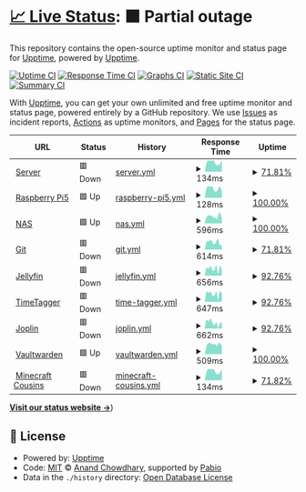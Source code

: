 # [📈 Live Status](https://appellet.github.io): <!--live status--> **🟧 Partial outage**

This repository contains the open-source uptime monitor and status page for [Upptime](https://upptime.js.org), powered by [Upptime](https://github.com/upptime/upptime).

[![Uptime CI](https://github.com/appellet/upptime/workflows/Uptime%20CI/badge.svg)](https://github.com/appellet/upptime/actions?query=workflow%3A%22Uptime+CI%22)
[![Response Time CI](https://github.com/appellet/upptime/workflows/Response%20Time%20CI/badge.svg)](https://github.com/appellet/upptime/actions?query=workflow%3A%22Response+Time+CI%22)
[![Graphs CI](https://github.com/appellet/upptime/workflows/Graphs%20CI/badge.svg)](https://github.com/appellet/upptime/actions?query=workflow%3A%22Graphs+CI%22)
[![Static Site CI](https://github.com/appellet/upptime/workflows/Static%20Site%20CI/badge.svg)](https://github.com/appellet/upptime/actions?query=workflow%3A%22Static+Site+CI%22)
[![Summary CI](https://github.com/appellet/upptime/workflows/Summary%20CI/badge.svg)](https://github.com/appellet/upptime/actions?query=workflow%3A%22Summary+CI%22)

With [Upptime](https://upptime.js.org), you can get your own unlimited and free uptime monitor and status page, powered entirely by a GitHub repository. We use [Issues](https://github.com/upptime/upptime/issues) as incident reports, [Actions](https://github.com/appellet/upptime/actions) as uptime monitors, and [Pages](https://status.tibiscuit.ch) for the status page.

<!--start: status pages-->
<!-- This summary is generated by Upptime (https://github.com/upptime/upptime) -->
<!-- Do not edit this manually, your changes will be overwritten -->
<!-- prettier-ignore -->
| URL | Status | History | Response Time | Uptime |
| --- | ------ | ------- | ------------- | ------ |
| <img alt="" src="https://icons.duckduckgo.com/ip3/null.ico" height="13"> [Server](45.155.170.218) | 🟥 Down | [server.yml](https://github.com/appellet/upptime/commits/HEAD/history/server.yml) | <details><summary><img alt="Response time graph" src="./graphs/server/response-time-week.png" height="20"> 134ms</summary><br><a href="https://status.tibiscuit.ch/history/server"><img alt="Response time 125" src="https://img.shields.io/endpoint?url=https%3A%2F%2Fraw.githubusercontent.com%2Fappellet%2Fupptime%2FHEAD%2Fapi%2Fserver%2Fresponse-time.json"></a><br><a href="https://status.tibiscuit.ch/history/server"><img alt="24-hour response time 0" src="https://img.shields.io/endpoint?url=https%3A%2F%2Fraw.githubusercontent.com%2Fappellet%2Fupptime%2FHEAD%2Fapi%2Fserver%2Fresponse-time-day.json"></a><br><a href="https://status.tibiscuit.ch/history/server"><img alt="7-day response time 134" src="https://img.shields.io/endpoint?url=https%3A%2F%2Fraw.githubusercontent.com%2Fappellet%2Fupptime%2FHEAD%2Fapi%2Fserver%2Fresponse-time-week.json"></a><br><a href="https://status.tibiscuit.ch/history/server"><img alt="30-day response time 123" src="https://img.shields.io/endpoint?url=https%3A%2F%2Fraw.githubusercontent.com%2Fappellet%2Fupptime%2FHEAD%2Fapi%2Fserver%2Fresponse-time-month.json"></a><br><a href="https://status.tibiscuit.ch/history/server"><img alt="1-year response time 125" src="https://img.shields.io/endpoint?url=https%3A%2F%2Fraw.githubusercontent.com%2Fappellet%2Fupptime%2FHEAD%2Fapi%2Fserver%2Fresponse-time-year.json"></a></details> | <details><summary><a href="https://status.tibiscuit.ch/history/server">71.81%</a></summary><a href="https://status.tibiscuit.ch/history/server"><img alt="All-time uptime 80.35%" src="https://img.shields.io/endpoint?url=https%3A%2F%2Fraw.githubusercontent.com%2Fappellet%2Fupptime%2FHEAD%2Fapi%2Fserver%2Fuptime.json"></a><br><a href="https://status.tibiscuit.ch/history/server"><img alt="24-hour uptime 0.00%" src="https://img.shields.io/endpoint?url=https%3A%2F%2Fraw.githubusercontent.com%2Fappellet%2Fupptime%2FHEAD%2Fapi%2Fserver%2Fuptime-day.json"></a><br><a href="https://status.tibiscuit.ch/history/server"><img alt="7-day uptime 71.81%" src="https://img.shields.io/endpoint?url=https%3A%2F%2Fraw.githubusercontent.com%2Fappellet%2Fupptime%2FHEAD%2Fapi%2Fserver%2Fuptime-week.json"></a><br><a href="https://status.tibiscuit.ch/history/server"><img alt="30-day uptime 93.51%" src="https://img.shields.io/endpoint?url=https%3A%2F%2Fraw.githubusercontent.com%2Fappellet%2Fupptime%2FHEAD%2Fapi%2Fserver%2Fuptime-month.json"></a><br><a href="https://status.tibiscuit.ch/history/server"><img alt="1-year uptime 80.35%" src="https://img.shields.io/endpoint?url=https%3A%2F%2Fraw.githubusercontent.com%2Fappellet%2Fupptime%2FHEAD%2Fapi%2Fserver%2Fuptime-year.json"></a></details>
| <img alt="" src="https://icons.duckduckgo.com/ip3/null.ico" height="13"> [Raspberry Pi5](45.155.170.218) | 🟩 Up | [raspberry-pi5.yml](https://github.com/appellet/upptime/commits/HEAD/history/raspberry-pi5.yml) | <details><summary><img alt="Response time graph" src="./graphs/raspberry-pi5/response-time-week.png" height="20"> 128ms</summary><br><a href="https://status.tibiscuit.ch/history/raspberry-pi5"><img alt="Response time 118" src="https://img.shields.io/endpoint?url=https%3A%2F%2Fraw.githubusercontent.com%2Fappellet%2Fupptime%2FHEAD%2Fapi%2Fraspberry-pi5%2Fresponse-time.json"></a><br><a href="https://status.tibiscuit.ch/history/raspberry-pi5"><img alt="24-hour response time 91" src="https://img.shields.io/endpoint?url=https%3A%2F%2Fraw.githubusercontent.com%2Fappellet%2Fupptime%2FHEAD%2Fapi%2Fraspberry-pi5%2Fresponse-time-day.json"></a><br><a href="https://status.tibiscuit.ch/history/raspberry-pi5"><img alt="7-day response time 128" src="https://img.shields.io/endpoint?url=https%3A%2F%2Fraw.githubusercontent.com%2Fappellet%2Fupptime%2FHEAD%2Fapi%2Fraspberry-pi5%2Fresponse-time-week.json"></a><br><a href="https://status.tibiscuit.ch/history/raspberry-pi5"><img alt="30-day response time 122" src="https://img.shields.io/endpoint?url=https%3A%2F%2Fraw.githubusercontent.com%2Fappellet%2Fupptime%2FHEAD%2Fapi%2Fraspberry-pi5%2Fresponse-time-month.json"></a><br><a href="https://status.tibiscuit.ch/history/raspberry-pi5"><img alt="1-year response time 118" src="https://img.shields.io/endpoint?url=https%3A%2F%2Fraw.githubusercontent.com%2Fappellet%2Fupptime%2FHEAD%2Fapi%2Fraspberry-pi5%2Fresponse-time-year.json"></a></details> | <details><summary><a href="https://status.tibiscuit.ch/history/raspberry-pi5">100.00%</a></summary><a href="https://status.tibiscuit.ch/history/raspberry-pi5"><img alt="All-time uptime 96.04%" src="https://img.shields.io/endpoint?url=https%3A%2F%2Fraw.githubusercontent.com%2Fappellet%2Fupptime%2FHEAD%2Fapi%2Fraspberry-pi5%2Fuptime.json"></a><br><a href="https://status.tibiscuit.ch/history/raspberry-pi5"><img alt="24-hour uptime 100.00%" src="https://img.shields.io/endpoint?url=https%3A%2F%2Fraw.githubusercontent.com%2Fappellet%2Fupptime%2FHEAD%2Fapi%2Fraspberry-pi5%2Fuptime-day.json"></a><br><a href="https://status.tibiscuit.ch/history/raspberry-pi5"><img alt="7-day uptime 100.00%" src="https://img.shields.io/endpoint?url=https%3A%2F%2Fraw.githubusercontent.com%2Fappellet%2Fupptime%2FHEAD%2Fapi%2Fraspberry-pi5%2Fuptime-week.json"></a><br><a href="https://status.tibiscuit.ch/history/raspberry-pi5"><img alt="30-day uptime 100.00%" src="https://img.shields.io/endpoint?url=https%3A%2F%2Fraw.githubusercontent.com%2Fappellet%2Fupptime%2FHEAD%2Fapi%2Fraspberry-pi5%2Fuptime-month.json"></a><br><a href="https://status.tibiscuit.ch/history/raspberry-pi5"><img alt="1-year uptime 96.04%" src="https://img.shields.io/endpoint?url=https%3A%2F%2Fraw.githubusercontent.com%2Fappellet%2Fupptime%2FHEAD%2Fapi%2Fraspberry-pi5%2Fuptime-year.json"></a></details>
| <img alt="" src="https://icons.duckduckgo.com/ip3/nas.tibiscuit.ch.ico" height="13"> [NAS](https://nas.tibiscuit.ch) | 🟩 Up | [nas.yml](https://github.com/appellet/upptime/commits/HEAD/history/nas.yml) | <details><summary><img alt="Response time graph" src="./graphs/nas/response-time-week.png" height="20"> 596ms</summary><br><a href="https://status.tibiscuit.ch/history/nas"><img alt="Response time 532" src="https://img.shields.io/endpoint?url=https%3A%2F%2Fraw.githubusercontent.com%2Fappellet%2Fupptime%2FHEAD%2Fapi%2Fnas%2Fresponse-time.json"></a><br><a href="https://status.tibiscuit.ch/history/nas"><img alt="24-hour response time 398" src="https://img.shields.io/endpoint?url=https%3A%2F%2Fraw.githubusercontent.com%2Fappellet%2Fupptime%2FHEAD%2Fapi%2Fnas%2Fresponse-time-day.json"></a><br><a href="https://status.tibiscuit.ch/history/nas"><img alt="7-day response time 596" src="https://img.shields.io/endpoint?url=https%3A%2F%2Fraw.githubusercontent.com%2Fappellet%2Fupptime%2FHEAD%2Fapi%2Fnas%2Fresponse-time-week.json"></a><br><a href="https://status.tibiscuit.ch/history/nas"><img alt="30-day response time 600" src="https://img.shields.io/endpoint?url=https%3A%2F%2Fraw.githubusercontent.com%2Fappellet%2Fupptime%2FHEAD%2Fapi%2Fnas%2Fresponse-time-month.json"></a><br><a href="https://status.tibiscuit.ch/history/nas"><img alt="1-year response time 532" src="https://img.shields.io/endpoint?url=https%3A%2F%2Fraw.githubusercontent.com%2Fappellet%2Fupptime%2FHEAD%2Fapi%2Fnas%2Fresponse-time-year.json"></a></details> | <details><summary><a href="https://status.tibiscuit.ch/history/nas">100.00%</a></summary><a href="https://status.tibiscuit.ch/history/nas"><img alt="All-time uptime 93.94%" src="https://img.shields.io/endpoint?url=https%3A%2F%2Fraw.githubusercontent.com%2Fappellet%2Fupptime%2FHEAD%2Fapi%2Fnas%2Fuptime.json"></a><br><a href="https://status.tibiscuit.ch/history/nas"><img alt="24-hour uptime 100.00%" src="https://img.shields.io/endpoint?url=https%3A%2F%2Fraw.githubusercontent.com%2Fappellet%2Fupptime%2FHEAD%2Fapi%2Fnas%2Fuptime-day.json"></a><br><a href="https://status.tibiscuit.ch/history/nas"><img alt="7-day uptime 100.00%" src="https://img.shields.io/endpoint?url=https%3A%2F%2Fraw.githubusercontent.com%2Fappellet%2Fupptime%2FHEAD%2Fapi%2Fnas%2Fuptime-week.json"></a><br><a href="https://status.tibiscuit.ch/history/nas"><img alt="30-day uptime 100.00%" src="https://img.shields.io/endpoint?url=https%3A%2F%2Fraw.githubusercontent.com%2Fappellet%2Fupptime%2FHEAD%2Fapi%2Fnas%2Fuptime-month.json"></a><br><a href="https://status.tibiscuit.ch/history/nas"><img alt="1-year uptime 93.94%" src="https://img.shields.io/endpoint?url=https%3A%2F%2Fraw.githubusercontent.com%2Fappellet%2Fupptime%2FHEAD%2Fapi%2Fnas%2Fuptime-year.json"></a></details>
| <img alt="" src="https://icons.duckduckgo.com/ip3/git.tibiscuit.ch.ico" height="13"> [Git](https://git.tibiscuit.ch/) | 🟥 Down | [git.yml](https://github.com/appellet/upptime/commits/HEAD/history/git.yml) | <details><summary><img alt="Response time graph" src="./graphs/git/response-time-week.png" height="20"> 614ms</summary><br><a href="https://status.tibiscuit.ch/history/git"><img alt="Response time 710" src="https://img.shields.io/endpoint?url=https%3A%2F%2Fraw.githubusercontent.com%2Fappellet%2Fupptime%2FHEAD%2Fapi%2Fgit%2Fresponse-time.json"></a><br><a href="https://status.tibiscuit.ch/history/git"><img alt="24-hour response time 339" src="https://img.shields.io/endpoint?url=https%3A%2F%2Fraw.githubusercontent.com%2Fappellet%2Fupptime%2FHEAD%2Fapi%2Fgit%2Fresponse-time-day.json"></a><br><a href="https://status.tibiscuit.ch/history/git"><img alt="7-day response time 614" src="https://img.shields.io/endpoint?url=https%3A%2F%2Fraw.githubusercontent.com%2Fappellet%2Fupptime%2FHEAD%2Fapi%2Fgit%2Fresponse-time-week.json"></a><br><a href="https://status.tibiscuit.ch/history/git"><img alt="30-day response time 644" src="https://img.shields.io/endpoint?url=https%3A%2F%2Fraw.githubusercontent.com%2Fappellet%2Fupptime%2FHEAD%2Fapi%2Fgit%2Fresponse-time-month.json"></a><br><a href="https://status.tibiscuit.ch/history/git"><img alt="1-year response time 695" src="https://img.shields.io/endpoint?url=https%3A%2F%2Fraw.githubusercontent.com%2Fappellet%2Fupptime%2FHEAD%2Fapi%2Fgit%2Fresponse-time-year.json"></a></details> | <details><summary><a href="https://status.tibiscuit.ch/history/git">71.81%</a></summary><a href="https://status.tibiscuit.ch/history/git"><img alt="All-time uptime 84.03%" src="https://img.shields.io/endpoint?url=https%3A%2F%2Fraw.githubusercontent.com%2Fappellet%2Fupptime%2FHEAD%2Fapi%2Fgit%2Fuptime.json"></a><br><a href="https://status.tibiscuit.ch/history/git"><img alt="24-hour uptime 0.00%" src="https://img.shields.io/endpoint?url=https%3A%2F%2Fraw.githubusercontent.com%2Fappellet%2Fupptime%2FHEAD%2Fapi%2Fgit%2Fuptime-day.json"></a><br><a href="https://status.tibiscuit.ch/history/git"><img alt="7-day uptime 71.81%" src="https://img.shields.io/endpoint?url=https%3A%2F%2Fraw.githubusercontent.com%2Fappellet%2Fupptime%2FHEAD%2Fapi%2Fgit%2Fuptime-week.json"></a><br><a href="https://status.tibiscuit.ch/history/git"><img alt="30-day uptime 93.51%" src="https://img.shields.io/endpoint?url=https%3A%2F%2Fraw.githubusercontent.com%2Fappellet%2Fupptime%2FHEAD%2Fapi%2Fgit%2Fuptime-month.json"></a><br><a href="https://status.tibiscuit.ch/history/git"><img alt="1-year uptime 83.07%" src="https://img.shields.io/endpoint?url=https%3A%2F%2Fraw.githubusercontent.com%2Fappellet%2Fupptime%2FHEAD%2Fapi%2Fgit%2Fuptime-year.json"></a></details>
| <img alt="" src="https://icons.duckduckgo.com/ip3/jellyfin.tibiscuit.ch.ico" height="13"> [Jellyfin](https://jellyfin.tibiscuit.ch/) | 🟥 Down | [jellyfin.yml](https://github.com/appellet/upptime/commits/HEAD/history/jellyfin.yml) | <details><summary><img alt="Response time graph" src="./graphs/jellyfin/response-time-week.png" height="20"> 656ms</summary><br><a href="https://status.tibiscuit.ch/history/jellyfin"><img alt="Response time 633" src="https://img.shields.io/endpoint?url=https%3A%2F%2Fraw.githubusercontent.com%2Fappellet%2Fupptime%2FHEAD%2Fapi%2Fjellyfin%2Fresponse-time.json"></a><br><a href="https://status.tibiscuit.ch/history/jellyfin"><img alt="24-hour response time 331" src="https://img.shields.io/endpoint?url=https%3A%2F%2Fraw.githubusercontent.com%2Fappellet%2Fupptime%2FHEAD%2Fapi%2Fjellyfin%2Fresponse-time-day.json"></a><br><a href="https://status.tibiscuit.ch/history/jellyfin"><img alt="7-day response time 656" src="https://img.shields.io/endpoint?url=https%3A%2F%2Fraw.githubusercontent.com%2Fappellet%2Fupptime%2FHEAD%2Fapi%2Fjellyfin%2Fresponse-time-week.json"></a><br><a href="https://status.tibiscuit.ch/history/jellyfin"><img alt="30-day response time 633" src="https://img.shields.io/endpoint?url=https%3A%2F%2Fraw.githubusercontent.com%2Fappellet%2Fupptime%2FHEAD%2Fapi%2Fjellyfin%2Fresponse-time-month.json"></a><br><a href="https://status.tibiscuit.ch/history/jellyfin"><img alt="1-year response time 633" src="https://img.shields.io/endpoint?url=https%3A%2F%2Fraw.githubusercontent.com%2Fappellet%2Fupptime%2FHEAD%2Fapi%2Fjellyfin%2Fresponse-time-year.json"></a></details> | <details><summary><a href="https://status.tibiscuit.ch/history/jellyfin">92.76%</a></summary><a href="https://status.tibiscuit.ch/history/jellyfin"><img alt="All-time uptime 94.06%" src="https://img.shields.io/endpoint?url=https%3A%2F%2Fraw.githubusercontent.com%2Fappellet%2Fupptime%2FHEAD%2Fapi%2Fjellyfin%2Fuptime.json"></a><br><a href="https://status.tibiscuit.ch/history/jellyfin"><img alt="24-hour uptime 99.90%" src="https://img.shields.io/endpoint?url=https%3A%2F%2Fraw.githubusercontent.com%2Fappellet%2Fupptime%2FHEAD%2Fapi%2Fjellyfin%2Fuptime-day.json"></a><br><a href="https://status.tibiscuit.ch/history/jellyfin"><img alt="7-day uptime 92.76%" src="https://img.shields.io/endpoint?url=https%3A%2F%2Fraw.githubusercontent.com%2Fappellet%2Fupptime%2FHEAD%2Fapi%2Fjellyfin%2Fuptime-week.json"></a><br><a href="https://status.tibiscuit.ch/history/jellyfin"><img alt="30-day uptime 94.06%" src="https://img.shields.io/endpoint?url=https%3A%2F%2Fraw.githubusercontent.com%2Fappellet%2Fupptime%2FHEAD%2Fapi%2Fjellyfin%2Fuptime-month.json"></a><br><a href="https://status.tibiscuit.ch/history/jellyfin"><img alt="1-year uptime 94.06%" src="https://img.shields.io/endpoint?url=https%3A%2F%2Fraw.githubusercontent.com%2Fappellet%2Fupptime%2FHEAD%2Fapi%2Fjellyfin%2Fuptime-year.json"></a></details>
| <img alt="" src="https://icons.duckduckgo.com/ip3/tagger.tibiscuit.ch.ico" height="13"> [TimeTagger](https://tagger.tibiscuit.ch/) | 🟥 Down | [time-tagger.yml](https://github.com/appellet/upptime/commits/HEAD/history/time-tagger.yml) | <details><summary><img alt="Response time graph" src="./graphs/time-tagger/response-time-week.png" height="20"> 647ms</summary><br><a href="https://status.tibiscuit.ch/history/time-tagger"><img alt="Response time 651" src="https://img.shields.io/endpoint?url=https%3A%2F%2Fraw.githubusercontent.com%2Fappellet%2Fupptime%2FHEAD%2Fapi%2Ftime-tagger%2Fresponse-time.json"></a><br><a href="https://status.tibiscuit.ch/history/time-tagger"><img alt="24-hour response time 437" src="https://img.shields.io/endpoint?url=https%3A%2F%2Fraw.githubusercontent.com%2Fappellet%2Fupptime%2FHEAD%2Fapi%2Ftime-tagger%2Fresponse-time-day.json"></a><br><a href="https://status.tibiscuit.ch/history/time-tagger"><img alt="7-day response time 647" src="https://img.shields.io/endpoint?url=https%3A%2F%2Fraw.githubusercontent.com%2Fappellet%2Fupptime%2FHEAD%2Fapi%2Ftime-tagger%2Fresponse-time-week.json"></a><br><a href="https://status.tibiscuit.ch/history/time-tagger"><img alt="30-day response time 686" src="https://img.shields.io/endpoint?url=https%3A%2F%2Fraw.githubusercontent.com%2Fappellet%2Fupptime%2FHEAD%2Fapi%2Ftime-tagger%2Fresponse-time-month.json"></a><br><a href="https://status.tibiscuit.ch/history/time-tagger"><img alt="1-year response time 651" src="https://img.shields.io/endpoint?url=https%3A%2F%2Fraw.githubusercontent.com%2Fappellet%2Fupptime%2FHEAD%2Fapi%2Ftime-tagger%2Fresponse-time-year.json"></a></details> | <details><summary><a href="https://status.tibiscuit.ch/history/time-tagger">92.76%</a></summary><a href="https://status.tibiscuit.ch/history/time-tagger"><img alt="All-time uptime 87.20%" src="https://img.shields.io/endpoint?url=https%3A%2F%2Fraw.githubusercontent.com%2Fappellet%2Fupptime%2FHEAD%2Fapi%2Ftime-tagger%2Fuptime.json"></a><br><a href="https://status.tibiscuit.ch/history/time-tagger"><img alt="24-hour uptime 99.90%" src="https://img.shields.io/endpoint?url=https%3A%2F%2Fraw.githubusercontent.com%2Fappellet%2Fupptime%2FHEAD%2Fapi%2Ftime-tagger%2Fuptime-day.json"></a><br><a href="https://status.tibiscuit.ch/history/time-tagger"><img alt="7-day uptime 92.76%" src="https://img.shields.io/endpoint?url=https%3A%2F%2Fraw.githubusercontent.com%2Fappellet%2Fupptime%2FHEAD%2Fapi%2Ftime-tagger%2Fuptime-week.json"></a><br><a href="https://status.tibiscuit.ch/history/time-tagger"><img alt="30-day uptime 98.33%" src="https://img.shields.io/endpoint?url=https%3A%2F%2Fraw.githubusercontent.com%2Fappellet%2Fupptime%2FHEAD%2Fapi%2Ftime-tagger%2Fuptime-month.json"></a><br><a href="https://status.tibiscuit.ch/history/time-tagger"><img alt="1-year uptime 87.20%" src="https://img.shields.io/endpoint?url=https%3A%2F%2Fraw.githubusercontent.com%2Fappellet%2Fupptime%2FHEAD%2Fapi%2Ftime-tagger%2Fuptime-year.json"></a></details>
| <img alt="" src="https://icons.duckduckgo.com/ip3/joplin.tibiscuit.ch.ico" height="13"> [Joplin](https://joplin.tibiscuit.ch) | 🟥 Down | [joplin.yml](https://github.com/appellet/upptime/commits/HEAD/history/joplin.yml) | <details><summary><img alt="Response time graph" src="./graphs/joplin/response-time-week.png" height="20"> 662ms</summary><br><a href="https://status.tibiscuit.ch/history/joplin"><img alt="Response time 577" src="https://img.shields.io/endpoint?url=https%3A%2F%2Fraw.githubusercontent.com%2Fappellet%2Fupptime%2FHEAD%2Fapi%2Fjoplin%2Fresponse-time.json"></a><br><a href="https://status.tibiscuit.ch/history/joplin"><img alt="24-hour response time 461" src="https://img.shields.io/endpoint?url=https%3A%2F%2Fraw.githubusercontent.com%2Fappellet%2Fupptime%2FHEAD%2Fapi%2Fjoplin%2Fresponse-time-day.json"></a><br><a href="https://status.tibiscuit.ch/history/joplin"><img alt="7-day response time 662" src="https://img.shields.io/endpoint?url=https%3A%2F%2Fraw.githubusercontent.com%2Fappellet%2Fupptime%2FHEAD%2Fapi%2Fjoplin%2Fresponse-time-week.json"></a><br><a href="https://status.tibiscuit.ch/history/joplin"><img alt="30-day response time 696" src="https://img.shields.io/endpoint?url=https%3A%2F%2Fraw.githubusercontent.com%2Fappellet%2Fupptime%2FHEAD%2Fapi%2Fjoplin%2Fresponse-time-month.json"></a><br><a href="https://status.tibiscuit.ch/history/joplin"><img alt="1-year response time 577" src="https://img.shields.io/endpoint?url=https%3A%2F%2Fraw.githubusercontent.com%2Fappellet%2Fupptime%2FHEAD%2Fapi%2Fjoplin%2Fresponse-time-year.json"></a></details> | <details><summary><a href="https://status.tibiscuit.ch/history/joplin">92.76%</a></summary><a href="https://status.tibiscuit.ch/history/joplin"><img alt="All-time uptime 86.18%" src="https://img.shields.io/endpoint?url=https%3A%2F%2Fraw.githubusercontent.com%2Fappellet%2Fupptime%2FHEAD%2Fapi%2Fjoplin%2Fuptime.json"></a><br><a href="https://status.tibiscuit.ch/history/joplin"><img alt="24-hour uptime 99.90%" src="https://img.shields.io/endpoint?url=https%3A%2F%2Fraw.githubusercontent.com%2Fappellet%2Fupptime%2FHEAD%2Fapi%2Fjoplin%2Fuptime-day.json"></a><br><a href="https://status.tibiscuit.ch/history/joplin"><img alt="7-day uptime 92.76%" src="https://img.shields.io/endpoint?url=https%3A%2F%2Fraw.githubusercontent.com%2Fappellet%2Fupptime%2FHEAD%2Fapi%2Fjoplin%2Fuptime-week.json"></a><br><a href="https://status.tibiscuit.ch/history/joplin"><img alt="30-day uptime 98.31%" src="https://img.shields.io/endpoint?url=https%3A%2F%2Fraw.githubusercontent.com%2Fappellet%2Fupptime%2FHEAD%2Fapi%2Fjoplin%2Fuptime-month.json"></a><br><a href="https://status.tibiscuit.ch/history/joplin"><img alt="1-year uptime 86.18%" src="https://img.shields.io/endpoint?url=https%3A%2F%2Fraw.githubusercontent.com%2Fappellet%2Fupptime%2FHEAD%2Fapi%2Fjoplin%2Fuptime-year.json"></a></details>
| <img alt="" src="https://icons.duckduckgo.com/ip3/vault.tibiscuit.ch.ico" height="13"> [Vaultwarden](https://vault.tibiscuit.ch) | 🟩 Up | [vaultwarden.yml](https://github.com/appellet/upptime/commits/HEAD/history/vaultwarden.yml) | <details><summary><img alt="Response time graph" src="./graphs/vaultwarden/response-time-week.png" height="20"> 509ms</summary><br><a href="https://status.tibiscuit.ch/history/vaultwarden"><img alt="Response time 445" src="https://img.shields.io/endpoint?url=https%3A%2F%2Fraw.githubusercontent.com%2Fappellet%2Fupptime%2FHEAD%2Fapi%2Fvaultwarden%2Fresponse-time.json"></a><br><a href="https://status.tibiscuit.ch/history/vaultwarden"><img alt="24-hour response time 415" src="https://img.shields.io/endpoint?url=https%3A%2F%2Fraw.githubusercontent.com%2Fappellet%2Fupptime%2FHEAD%2Fapi%2Fvaultwarden%2Fresponse-time-day.json"></a><br><a href="https://status.tibiscuit.ch/history/vaultwarden"><img alt="7-day response time 509" src="https://img.shields.io/endpoint?url=https%3A%2F%2Fraw.githubusercontent.com%2Fappellet%2Fupptime%2FHEAD%2Fapi%2Fvaultwarden%2Fresponse-time-week.json"></a><br><a href="https://status.tibiscuit.ch/history/vaultwarden"><img alt="30-day response time 501" src="https://img.shields.io/endpoint?url=https%3A%2F%2Fraw.githubusercontent.com%2Fappellet%2Fupptime%2FHEAD%2Fapi%2Fvaultwarden%2Fresponse-time-month.json"></a><br><a href="https://status.tibiscuit.ch/history/vaultwarden"><img alt="1-year response time 445" src="https://img.shields.io/endpoint?url=https%3A%2F%2Fraw.githubusercontent.com%2Fappellet%2Fupptime%2FHEAD%2Fapi%2Fvaultwarden%2Fresponse-time-year.json"></a></details> | <details><summary><a href="https://status.tibiscuit.ch/history/vaultwarden">100.00%</a></summary><a href="https://status.tibiscuit.ch/history/vaultwarden"><img alt="All-time uptime 61.58%" src="https://img.shields.io/endpoint?url=https%3A%2F%2Fraw.githubusercontent.com%2Fappellet%2Fupptime%2FHEAD%2Fapi%2Fvaultwarden%2Fuptime.json"></a><br><a href="https://status.tibiscuit.ch/history/vaultwarden"><img alt="24-hour uptime 100.00%" src="https://img.shields.io/endpoint?url=https%3A%2F%2Fraw.githubusercontent.com%2Fappellet%2Fupptime%2FHEAD%2Fapi%2Fvaultwarden%2Fuptime-day.json"></a><br><a href="https://status.tibiscuit.ch/history/vaultwarden"><img alt="7-day uptime 100.00%" src="https://img.shields.io/endpoint?url=https%3A%2F%2Fraw.githubusercontent.com%2Fappellet%2Fupptime%2FHEAD%2Fapi%2Fvaultwarden%2Fuptime-week.json"></a><br><a href="https://status.tibiscuit.ch/history/vaultwarden"><img alt="30-day uptime 26.12%" src="https://img.shields.io/endpoint?url=https%3A%2F%2Fraw.githubusercontent.com%2Fappellet%2Fupptime%2FHEAD%2Fapi%2Fvaultwarden%2Fuptime-month.json"></a><br><a href="https://status.tibiscuit.ch/history/vaultwarden"><img alt="1-year uptime 61.58%" src="https://img.shields.io/endpoint?url=https%3A%2F%2Fraw.githubusercontent.com%2Fappellet%2Fupptime%2FHEAD%2Fapi%2Fvaultwarden%2Fuptime-year.json"></a></details>
| <img alt="" src="https://icons.duckduckgo.com/ip3/null.ico" height="13"> [Minecraft Cousins](cousins.tibiscuit.ch) | 🟥 Down | [minecraft-cousins.yml](https://github.com/appellet/upptime/commits/HEAD/history/minecraft-cousins.yml) | <details><summary><img alt="Response time graph" src="./graphs/minecraft-cousins/response-time-week.png" height="20"> 134ms</summary><br><a href="https://status.tibiscuit.ch/history/minecraft-cousins"><img alt="Response time 121" src="https://img.shields.io/endpoint?url=https%3A%2F%2Fraw.githubusercontent.com%2Fappellet%2Fupptime%2FHEAD%2Fapi%2Fminecraft-cousins%2Fresponse-time.json"></a><br><a href="https://status.tibiscuit.ch/history/minecraft-cousins"><img alt="24-hour response time 0" src="https://img.shields.io/endpoint?url=https%3A%2F%2Fraw.githubusercontent.com%2Fappellet%2Fupptime%2FHEAD%2Fapi%2Fminecraft-cousins%2Fresponse-time-day.json"></a><br><a href="https://status.tibiscuit.ch/history/minecraft-cousins"><img alt="7-day response time 134" src="https://img.shields.io/endpoint?url=https%3A%2F%2Fraw.githubusercontent.com%2Fappellet%2Fupptime%2FHEAD%2Fapi%2Fminecraft-cousins%2Fresponse-time-week.json"></a><br><a href="https://status.tibiscuit.ch/history/minecraft-cousins"><img alt="30-day response time 122" src="https://img.shields.io/endpoint?url=https%3A%2F%2Fraw.githubusercontent.com%2Fappellet%2Fupptime%2FHEAD%2Fapi%2Fminecraft-cousins%2Fresponse-time-month.json"></a><br><a href="https://status.tibiscuit.ch/history/minecraft-cousins"><img alt="1-year response time 120" src="https://img.shields.io/endpoint?url=https%3A%2F%2Fraw.githubusercontent.com%2Fappellet%2Fupptime%2FHEAD%2Fapi%2Fminecraft-cousins%2Fresponse-time-year.json"></a></details> | <details><summary><a href="https://status.tibiscuit.ch/history/minecraft-cousins">71.82%</a></summary><a href="https://status.tibiscuit.ch/history/minecraft-cousins"><img alt="All-time uptime 59.22%" src="https://img.shields.io/endpoint?url=https%3A%2F%2Fraw.githubusercontent.com%2Fappellet%2Fupptime%2FHEAD%2Fapi%2Fminecraft-cousins%2Fuptime.json"></a><br><a href="https://status.tibiscuit.ch/history/minecraft-cousins"><img alt="24-hour uptime 0.00%" src="https://img.shields.io/endpoint?url=https%3A%2F%2Fraw.githubusercontent.com%2Fappellet%2Fupptime%2FHEAD%2Fapi%2Fminecraft-cousins%2Fuptime-day.json"></a><br><a href="https://status.tibiscuit.ch/history/minecraft-cousins"><img alt="7-day uptime 71.82%" src="https://img.shields.io/endpoint?url=https%3A%2F%2Fraw.githubusercontent.com%2Fappellet%2Fupptime%2FHEAD%2Fapi%2Fminecraft-cousins%2Fuptime-week.json"></a><br><a href="https://status.tibiscuit.ch/history/minecraft-cousins"><img alt="30-day uptime 93.52%" src="https://img.shields.io/endpoint?url=https%3A%2F%2Fraw.githubusercontent.com%2Fappellet%2Fupptime%2FHEAD%2Fapi%2Fminecraft-cousins%2Fuptime-month.json"></a><br><a href="https://status.tibiscuit.ch/history/minecraft-cousins"><img alt="1-year uptime 56.96%" src="https://img.shields.io/endpoint?url=https%3A%2F%2Fraw.githubusercontent.com%2Fappellet%2Fupptime%2FHEAD%2Fapi%2Fminecraft-cousins%2Fuptime-year.json"></a></details>

<!--end: status pages-->

[**Visit our status website →**](https://status.tibiscuit.ch))

## 📄 License

- Powered by: [Upptime](https://github.com/upptime/upptime)
- Code: [MIT](./LICENSE) © [Anand Chowdhary](https://anandchowdhary.com), supported by [Pabio](https://pabio.com)
- Data in the `./history` directory: [Open Database License](https://opendatacommons.org/licenses/odbl/1-0/)
